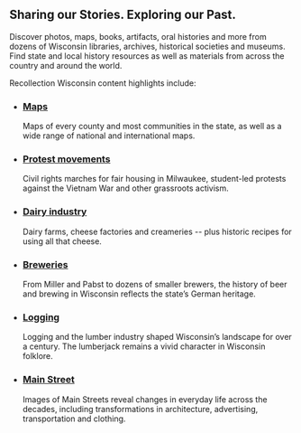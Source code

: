 ## Sharing our Stories. Exploring our Past.

Discover photos, maps, books, artifacts, oral histories and more from dozens of Wisconsin libraries, archives, historical societies and museums. Find state and local history resources as well as materials from across the country and around the world.

Recollection Wisconsin content highlights include:

- ### [Maps](/search?q=map")

  Maps of every county and most communities in the state, as well as a wide range of national and international maps.

- ### [Protest movements](/search?q=protest*)

  Civil rights marches for fair housing in Milwaukee, student-led protests against the Vietnam War and other grassroots activism. 

- ### [Dairy industry](/search?q=dairy*+OR+cheese*)

  Dairy farms, cheese factories and creameries -- plus historic recipes for using all that cheese.

- ### [Breweries](/search?q=beer+OR+brewing+OR+brewery)

  From Miller and Pabst to dozens of smaller brewers, the history of beer and brewing in Wisconsin reflects the state’s German heritage.

- ### [Logging](/search?q=lumber+OR+logging)

  Logging and the lumber industry shaped Wisconsin’s landscape for over a century. The lumberjack remains a vivid character in Wisconsin folklore.

- ### [Main Street](/search?q=%22main+street%22)

  Images of Main Streets reveal changes in everyday life across the decades, including transformations in architecture, advertising, transportation and clothing.

